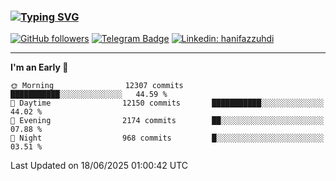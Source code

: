 ### [![Typing SVG](https://readme-typing-svg.herokuapp.com?font=lato&size=22&lines=Hi+There+👋)](https://git.io/typing-svg) 

[![GitHub followers](https://img.shields.io/github/followers/hanifazzuhdi?label=Follow&style=social)](https://github.com/hanifazzuhdi/?tab=follow) 
[![Telegram Badge](https://img.shields.io/badge/-hanif0198-blue?style=social&logo=telegram&link=https://www.t.me/hanif0198/)](https://www.t.me/hanif0198/) 
[![Linkedin: hanifazzuhdi](https://img.shields.io/badge/-hanifazzuhdi-blue?style=flat-square&logo=Linkedin&logoColor=white&link=https://www.linkedin.com/in/hanif-az-zuhdi-69688019b/)](https://www.linkedin.com/in/hanif-az-zuhdi-69688019b/) 

<hr/>

<!--START_SECTION:waka-->
**I'm an Early 🐤** 

```text
🌞 Morning                12307 commits       ███████████░░░░░░░░░░░░░░   44.59 % 
🌆 Daytime                12150 commits       ███████████░░░░░░░░░░░░░░   44.02 % 
🌃 Evening                2174 commits        ██░░░░░░░░░░░░░░░░░░░░░░░   07.88 % 
🌙 Night                  968 commits         █░░░░░░░░░░░░░░░░░░░░░░░░   03.51 % 
```



 Last Updated on 18/06/2025 01:00:42 UTC
<!--END_SECTION:waka-->
